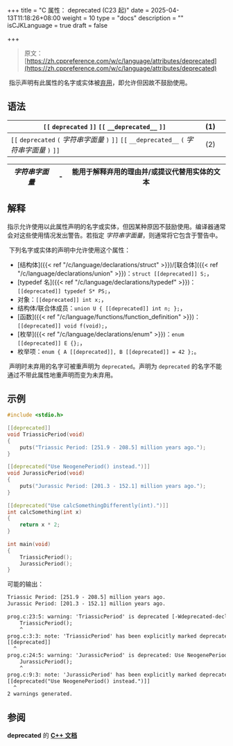 +++
title = "C 属性： deprecated (C23 起)"
date = 2025-04-13T11:18:26+08:00
weight = 10
type = "docs"
description = ""
isCJKLanguage = true
draft = false

+++

> 原文：[https://zh.cppreference.com/w/c/language/attributes/deprecated](https://zh.cppreference.com/w/c/language/attributes/deprecated)

​	指示声明有此属性的名字或实体被[弃用](https://en.wikipedia.org/wiki/Deprecation)，即允许但因故不鼓励使用。

## 语法

| `[[` `deprecated` `]]` `[[` `__deprecated__` `]]`            | (1)  |      |
| ------------------------------------------------------------ | ---- | ---- |
| `[[` `deprecated` `(` *字符串字面量* `)` `]]` `[[` `__deprecated__` `(` *字符串字面量* `)` `]]` | (2)  |      |

| *字符串字面量* | -    | 能用于解释弃用的理由并/或提议代替用实体的文本 |
| -------------- | ---- | --------------------------------------------- |

## 解释

​	指示允许使用以此属性声明的名字或实体，但因某种原因不鼓励使用。编译器通常会对这些使用情况发出警告。若指定 *字符串字面量*，则通常将它包含于警告中。

​	下列名字或实体的声明中允许使用这个属性：

- [结构体]({{< ref "/c/language/declarations/struct" >}})/[联合体]({{< ref "/c/language/declarations/union" >}})：`struct [[deprecated]] S;`，
- [typedef 名]({{< ref "/c/language/declarations/typedef" >}})：`[[deprecated]] typedef S* PS;`，
- 对象：`[[deprecated]] int x;`，
- 结构体/联合体成员：`union U { [[deprecated]] int n; };`，
- [函数]({{< ref "/c/language/functions/function_definition" >}})：`[[deprecated]] void f(void);`，
- [枚举]({{< ref "/c/language/declarations/enum" >}})：`enum [[deprecated]] E {};`，
- 枚举项：`enum { A [[deprecated]], B [[deprecated]] = 42 };`。

​	声明时未弃用的名字可被重声明为 `deprecated`。声明为 `deprecated` 的名字不能通过不带此属性地重声明而变为未弃用。

## 示例

```c
#include <stdio.h>
 
[[deprecated]]
void TriassicPeriod(void)
{
    puts("Triassic Period: [251.9 - 208.5] million years ago.");
}
 
[[deprecated("Use NeogenePeriod() instead.")]]
void JurassicPeriod(void)
{
    puts("Jurassic Period: [201.3 - 152.1] million years ago.");
}
 
[[deprecated("Use calcSomethingDifferently(int).")]]
int calcSomething(int x)
{
    return x * 2;
}
 
int main(void)
{
    TriassicPeriod();
    JurassicPeriod();
}
```

可能的输出：

```txt
Triassic Period: [251.9 - 208.5] million years ago.
Jurassic Period: [201.3 - 152.1] million years ago.
 
prog.c:23:5: warning: 'TriassicPeriod' is deprecated [-Wdeprecated-declarations]
    TriassicPeriod();
    ^
prog.c:3:3: note: 'TriassicPeriod' has been explicitly marked deprecated here
[[deprecated]]
  ^
prog.c:24:5: warning: 'JurassicPeriod' is deprecated: Use NeogenePeriod() instead. [-Wdeprecated-declarations]
    JurassicPeriod();
    ^
prog.c:9:3: note: 'JurassicPeriod' has been explicitly marked deprecated here
[[deprecated("Use NeogenePeriod() instead.")]]
  ^
2 warnings generated.
```

## 参阅

**deprecated** 的 **[C++ 文档](https://zh.cppreference.com/w/cpp/language/attributes/deprecated)**
